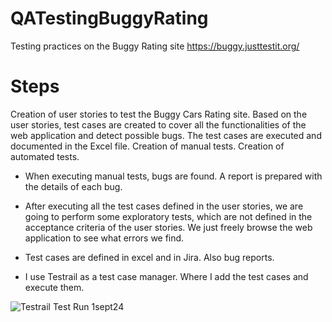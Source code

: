 # QATestingBuggyRating
Testing practices on the Buggy Rating site https://buggy.justtestit.org/
# Steps
Creation of user stories to test the Buggy Cars Rating site.
Based on the user stories, test cases are created to cover all the functionalities of the web application and detect possible bugs.
The test cases are executed and documented in the Excel file.
Creation of manual tests.
Creation of automated tests.

- When executing manual tests, bugs are found. A report is prepared with the details of each bug. 

- After executing all the test cases defined in the user stories, we are going to perform 
some exploratory tests, which are not defined in the acceptance criteria of the user stories.
We just freely browse the web application to see what errors we find.

- Test cases are defined in excel and in Jira. Also bug reports.

- I use Testrail as a test case manager. Where I add the test cases and execute them.
  

![Testrail Test Run 1sept24](https://github.com/user-attachments/assets/109a819c-b056-4273-a259-84987eb776c4)
